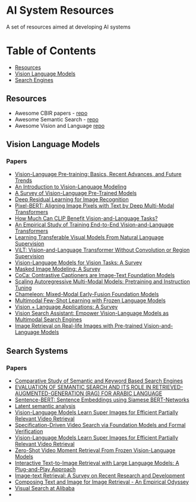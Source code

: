 # AI System Resources
A set of resources aimed at developing AI systems

# Table of Contents
- [Resources](#resources)
- [Vision Language Models](#vision-language-models)
- [Search Engines](#search-engines)

## Resources
- Awesome CBIR papers - [repo](https://github.com/willard-yuan/awesome-cbir-papers)
- Awesome Semantic Search - [repo](https://github.com/Agrover112/awesome-semantic-search)
- Awesome Vision and Language [repo](https://github.com/sangminwoo/awesome-vision-and-language)

  
## Vision Language Models
### Papers
- [Vision-Language Pre-training: Basics, Recent Advances, and Future Trends](https://arxiv.org/pdf/2210.09263)
- [An Introduction to Vision-Language Modeling](https://arxiv.org/pdf/2405.17247)
- [A Survey of Vision-Language Pre-Trained Models](https://arxiv.org/pdf/2202.10936)
- [Deep Residual Learning for Image Recognition](https://arxiv.org/pdf/1512.03385)
- [Pixel-BERT: Aligning Image Pixels with Text by Deep Multi-Modal Transformers](https://arxiv.org/pdf/2004.00849)
- [How Much Can CLIP Benefit Vision-and-Language Tasks?](https://arxiv.org/pdf/2107.06383)
- [An Empirical Study of Training End-to-End Vision-and-Language Transformers](https://arxiv.org/pdf/2111.02387)
- [Learning Transferable Visual Models From Natural Language Supervision](https://proceedings.mlr.press/v139/radford21a/radford21a.pdf)
- [ViLT: Vision-and-Language Transformer Without Convolution or Region Supervision](https://arxiv.org/pdf/2102.03334)
- [Vision-Language Models for Vision Tasks: A Survey](https://arxiv.org/pdf/2304.00685)
- [Masked Image Modeling: A Survey](https://arxiv.org/pdf/2408.06687)
- [CoCa: Contrastive Captioners are Image-Text Foundation Models](https://arxiv.org/pdf/2205.01917)
- [Scaling Autoregressive Multi-Modal Models: Pretraining and Instruction Tuning](https://arxiv.org/pdf/2309.02591)
- [Chameleon: Mixed-Modal Early-Fusion Foundation Models](https://arxiv.org/pdf/2405.09818?)
- [Multimodal Few-Shot Learning with Frozen Language Models](https://arxiv.org/pdf/2106.13884)
- [Vision + Language Applications: A Survey](https://arxiv.org/pdf/2305.14598)
- [Vision Search Assistant: Empower Vision-Language Models as Multimodal Search Engines](https://arxiv.org/pdf/2410.21220)
- [Image Retrieval on Real-life Images with Pre-trained Vision-and-Language Models](https://openaccess.thecvf.com/content/ICCV2021/papers/Liu_Image_Retrieval_on_Real-Life_Images_With_Pre-Trained_Vision-and-Language_Models_ICCV_2021_paper.pdf) 



## Search Systems
### Papers
- [Comparative Study of Semantic and Keyword Based Search Engines](https://www.astesj.com/publications/ASTESJ_050114.pdf)
- [EVALUATION OF SEMANTIC SEARCH AND ITS ROLE IN RETRIEVED-AUGMENTED-GENERATION (RAG) FOR ARABIC LANGUAGE](https://arxiv.org/pdf/2403.18350v2)
- [Sentence-BERT: Sentence Embeddings using Siamese BERT-Networks](https://fq.pkwyx.com/default/https/aclanthology.org/D19-1410.pdf)
- [Latent semantic analysis](https://sites.socsci.uci.edu/~lpearl/courses/readings/Evangelopoulos2013_LatentSemAnalysis.pdf)
- [Vision-Language Models Learn Super Images for Efficient Partially Relevant Video Retrieval](https://arxiv.org/pdf/2312.00414)
- [Specification-Driven Video Search via Foundation Models and Formal Verification](https://arxiv.org/pdf/2309.10171)
- [Vision-Language Models Learn Super Images for Efficient Partially Relevant Video Retrieval](https://arxiv.org/pdf/2408.03940)
- [Zero-Shot Video Moment Retrieval From Frozen Vision-Language Models](https://openaccess.thecvf.com/content/WACV2024/papers/Luo_Zero-Shot_Video_Moment_Retrieval_From_Frozen_Vision-Language_Models_WACV_2024_paper.pdf)
- [Interactive Text-to-Image Retrieval with Large Language Models: A Plug-and-Play Approach](https://arxiv.org/pdf/2406.03411)
- [Image-text Retrieval: A Survey on Recent Research and Development](https://arxiv.org/pdf/2203.14713)
- [Composing Text and Image for Image Retrieval - An Empirical Odyssey](https://openaccess.thecvf.com/content_CVPR_2019/papers/Vo_Composing_Text_and_Image_for_Image_Retrieval_-_an_Empirical_CVPR_2019_paper.pdf)
- [Visual Search at Alibaba](https://arxiv.org/pdf/2102.04674)
- []()


